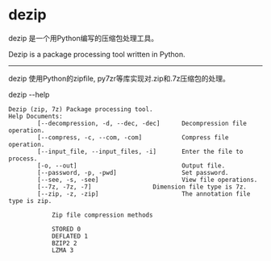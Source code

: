 # dezip

dezip 是一个用Python编写的压缩包处理工具。

Dezip is a package processing tool written in Python.

___

dezip 使用Python的zipfile, py7zr等库实现对.zip和.7z压缩包的处理。

dezip --help

```
Dezip (zip, 7z) Package processing tool.
Help Documents:
        [--decompression, -d, --dec, -dec]      Decompression file operation.
        [--compress, -c, --com, -com]           Compress file operation.
        [--input_file, --input_files, -i]       Enter the file to process.
        [-o, --out]                             Output file.
        [--password, -p, -pwd]                  Set password.
        [--see, -s, -see]                       View file operations.
        [--7z, -7z, -7]                 Dimension file type is 7z.
        [--zip, -z, -zip]                       The annotation file type is zip.

            Zip file compression methods

            STORED 0
            DEFLATED 1
            BZIP2 2
            LZMA 3
```
